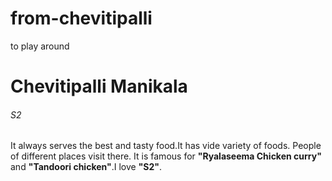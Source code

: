 # from-chevitipalli
to play around
# Chevitipalli Manikala
###### S2
It always serves the best and tasty food.It has vide variety of foods. People of different places visit there. It is famous for **"Ryalaseema Chicken curry"** and **"Tandoori chicken"**.I love **"S2"**.